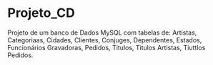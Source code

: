 # Projeto_CD
Projeto de um banco de Dados MySQL com tabelas de:
Artistas,
Categoriaas,
Cidades,
Clientes,
Conjuges,
Dependentes,
Estados,
Funcionários
Gravadoras,
Pedidos,
Titulos,
Titulos Artistas,
Tiuttlos Pedidos.


